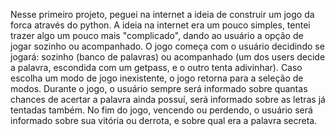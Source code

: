 Nesse primeiro projeto, peguei na internet a ideia de construir um jogo da forca através do python.
A ideia na internet era um pouco simples, tentei trazer algo um pouco mais "complicado", dando ao usuário a opção de jogar sozinho ou acompanhado. 
O jogo começa com o usuário decidindo se jogará: sozinho (banco de palavras) ou acompanhado (um dos users decide a palavra, escondida com um getpass, e o outro tenta adivinhar).
Caso escolha um modo de jogo inexistente, o jogo retorna para a seleção de modos.
Durante o jogo, o usuário sempre será informado sobre quantas chances de acertar a palavra ainda possuí, será informado sobre as letras já tentadas também.
No fim do jogo, vencendo ou perdendo, o usuário será informado sobre sua vitória ou derrota, e sobre qual era a palavra secreta.
